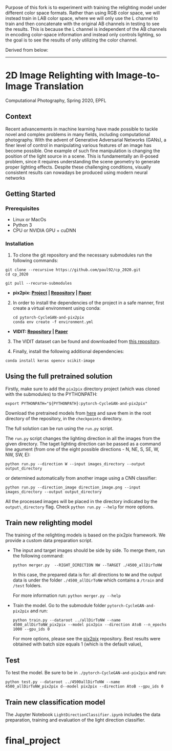 Purpose of this fork is to experiment with training the relighting model under different color space formats. Rather than using RGB color space,
we will instead train in LAB color space, where we will only use the L channel to train and then concatenate with the original AB channels
in testing to see the results. This is because the L channel is independent of the AB channels in encoding color-space information and instead
only controls lighting, so the goal is to see the results of only utilizing the color channel. 

Derived from below:
________

# 2D Image Relighting with Image-to-Image Translation
Computational Photography, Spring 2020, EPFL

## Context

Recent advancements in machine learning have made possible to tackle novel and
complex problems in many fields, including computational photography. With the
advent of Generative Adversarial Networks (GANs), a finer level of control in
manipulating various features of an image has become possible. One example of
such fine manipulation is changing the position of the light source in a scene.
This is fundamentally an ill-posed problem, since it requires understanding the
scene geometry to generate proper lighting effects. Despite these challenging
conditions, visually consistent results can nowadays be produced using modern
neural networks

## Getting Started
### Prerequisites

 - Linux or MacOs
 - Python 3
 - CPU or NVIDIA GPU + cuDNN

### Installation
1. To clone the git repository and the necessary submodules run the following
commands:
```
git clone --recursive https://github.com/paul92/cp_2020.git
cd cp_2020
```
```
git pull --recurse-submodules
```

 - **pix2pix: [Project](https://phillipi.github.io/pix2pix/) | [Repository](https://github.com/junyanz/pytorch-CycleGAN-and-pix2pix) | [Paper](https://arxiv.org/pdf/1611.07004.pdf)**

2. In order to install the dependencies of the project in a safe manner, first
create a virtual environment using conda:

	```
	cd pytorch-CycleGAN-and-pix2pix
	conda env create -f environment.yml
	```

 - **VIDIT: [Repository](https://github.com/majedelhelou/VIDIT) |  [Paper](https://arxiv.org/pdf/2005.05460.pdf)**

3. The VIDIT dataset can be found and downloaded from [this repository](https://github.com/majedelhelou/VIDIT).

4. Finally, install the following additional dependencies:
```
conda install keras opencv scikit-image
```

## Using the full pretrained solution

Firstly, make sure to add the `pix2pix` directory project (which was cloned
with the submodules) to the PYTHONPATH:

```
export PYTHONPATH="${PYTHONPATH}:pytorch-CycleGAN-and-pix2pix"
```

Download the pretrained models from
[here](https://drive.google.com/drive/folders/1Rz8aJ0aqsg1HZe5Sltx9LUylQsfmwpki?usp=sharing)
and save them in the root directory of the repository, in the `checkpoints`
directory.

The full solution can be run using the `run.py` script.

The `run.py` script changes the lighting direction in all the images from
the given directory. The taget lighting direction can be passed as a command
line agument (from one of the eight possible directions - N, NE, S, SE, W, NW,
SW, E):

```
python run.py --direction W --input images_directory --output output_directory
```

or determined automatically from another image using a CNN classifier:

```
python run.py --direction_image direction_image.png --input images_directory --output output_directory
```

All the processed images will be placed in the directory indicated by the `output\_directory` flag. Check `python run.py --help` for more options.


## Train new relighting model

The training of the relighting models is based on the pix2pix framework. We provide a custom data preparation script.

 - The input and target images should be side by side. To merge them, run the following command:
	```
	python merger.py  --RIGHT_DIRECTION NW --TARGET ./4500_allDirToNW
	```
	 In this case, the prepared data is for: all directions to `NW` and the output data
	 is under the folder `./4500_allDirToNW` which contains a `/train` and
	 `/test` folders.

	 For more information run: `python merger.py --help`
- Train the model. Go to the submodule folder `pytorch-CycleGAN-and-pix2pix` and run:
	```
	python train.py --dataroot ../allDirToNW --name 4500_allDirToNW_pix2pix --model pix2pix --direction AtoB --n_epochs 1000 --gpu_ids 0
	```
	For more options, please see the [pix2pix](https://github.com/junyanz/pytorch-CycleGAN-and-pix2pix) repository.
	 Best results were obtained with batch size equals 1 (which is the default value),


## Test
To test the model. Be sure to be in `./pytorch-CycleGAN-and-pix2pix` and run:

```
python test.py --dataroot ../4500allDirToNW --name 4500_allDirToNW_pix2pix d--model pix2pix --direction AtoB --gpu_ids 0
```

## Train new classification model

The Jupyter Notebook `LightDirectionClassifier.ipynb` includes the data preparation, training and evaluation of the light direction classifier.
# final_project
